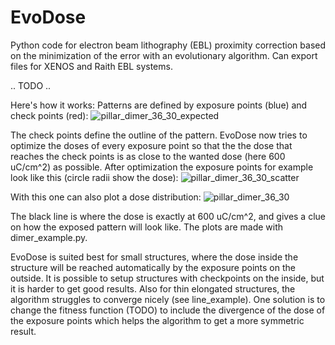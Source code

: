 # EvoDose
Python code for electron beam lithography (EBL) proximity correction based on the minimization of the error with an evolutionary algorithm. Can export files for XENOS and Raith EBL systems.

.. TODO ..

Here's how it works:
Patterns are defined by exposure points (blue) and check points (red):
![pillar_dimer_36_30_expected](https://user-images.githubusercontent.com/6985888/47080356-1513f180-d208-11e8-9ddf-df3a0c6d2a63.png)

The check points define the outline of the pattern.
EvoDose now tries to optimize the doses of every exposure point so that the the dose that reaches the check points is as close to the wanted dose (here  600 uC/cm^2) as possible.
After optimization the exposure points for example look like this (circle radii show the dose):
![pillar_dimer_36_30_scatter](https://user-images.githubusercontent.com/6985888/47080504-7045e400-d208-11e8-832c-213e92c3c716.png)

With this one can also plot a dose distribution:
![pillar_dimer_36_30](https://user-images.githubusercontent.com/6985888/47080558-9b303800-d208-11e8-89ec-14eaaadf46af.png)

The black line is where the dose is exactly at 600 uC/cm^2, and gives a clue on how the exposed pattern will look like.
The plots are made with dimer_example.py.

EvoDose is suited best for small structures, where the dose inside the structure will be reached automatically by the exposure points on the outside. It is possible to setup structures with checkpoints on the inside, but it is harder to get good results.
Also for thin elongated structures, the algorithm struggles to converge nicely (see line_example). One solution is to change the fitness function (TODO) to include the divergence of the dose of the exposure points which helps the algorithm to get a more symmetric result.
